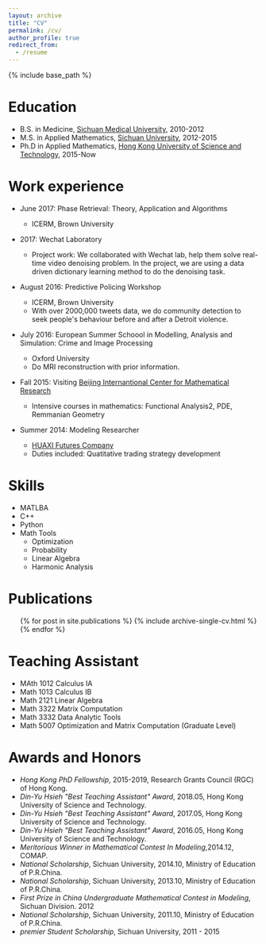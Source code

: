 ```yaml
---
layout: archive
title: "CV"
permalink: /cv/
author_profile: true
redirect_from:
  - /resume
---
```


{% include base_path %}

Education
======
* B.S. in Medicine, [Sichuan Medical University](http://wcums.scu.edu.cn/index/wzsy.htm), 2010-2012
* M.S. in Applied Mathematics, [Sichuan University](http://en.scu.edu.cn/), 2012-2015
* Ph.D in Applied Mathematics, [Hong Kong University of Science and Technology](https://www.ust.hk/), 2015-Now 

Work experience
======

* June 2017: Phase Retrieval: Theory, Application and Algorithms 
  * ICERM, Brown University

* 2017: Wechat Laboratory
  * Project work: We collaborated with Wechat lab, help them solve real-time video denoising problem. In the project, we are using a data driven dictionary learning method to do the denoising task.

* August 2016: Predictive Policing Workshop
  * ICERM, Brown University
  * With over 2000,000 tweets data, we do community detection to seek people's behaviour before and after a Detroit violence.
  
* July 2016: European Summer Schoool in Modelling, Analysis and Simulation: Crime and Image Processing
  * Oxford University
  * Do MRI reconstruction with prior information.

* Fall 2015: Visiting  [Beijing Internantional Center for Mathematical Research](http://bicmr.pku.edu.cn/)
  * Intensive courses in mathematics: Functional Analysis2, PDE, Remmanian Geometry

* Summer 2014: Modeling Researcher
  * [HUAXI Futures Company](http://www.hxqh168.com/index.shtml)
  * Duties included: Quatitative trading strategy development

  
Skills
======
* MATLBA
* C++
* Python
* Math Tools
  * Optimization
  * Probability
  * Linear Algebra
  * Harmonic Analysis

Publications
====== 

  <ul>{% for post in site.publications %}
    {% include archive-single-cv.html %}
  {% endfor %}</ul>

Teaching Assistant
====== 
* MAth 1012 Calculus IA
* Math 1013 Calculus IB
* Math 2121 Linear Algebra
* Math 3322 Matrix Computation
* Math 3332 Data Analytic Tools
* Math 5007 Optimization and Matrix Computation (Graduate Level)
  
Awards and Honors
======
*  *Hong Kong PhD Fellowship*, 2015-2019, Research Grants Council (RGC) of Hong Kong.
*  *Din-Yu Hsieh "Best Teaching Assistant" Award*, 2018.05, Hong Kong University of Science and Technology.
*  *Din-Yu Hsieh "Best Teaching Assistant" Award*, 2017.05, Hong Kong University of Science and Technology.
*  *Din-Yu Hsieh "Best Teaching Assistant" Award*, 2016.05, Hong Kong University of Science and Technology.
*  *Meritorious Winner in Mathematical Contest In Modeling*,2014.12, COMAP.
*  *National Scholarship*, Sichuan University, 2014.10, Ministry of Education of P.R.China.
*  *National Scholarship*, Sichuan University, 2013.10, Ministry of Education of P.R.China.
*  *First Prize in China Undergraduate Mathematical Contest in Modeling*, Sichuan Division. 2012
*  *National Scholarship*, Sichuan University, 2011.10, Ministry of Education of P.R.China.
*  *premier Student Scholarship*, Sichuan University, 2011 - 2015





